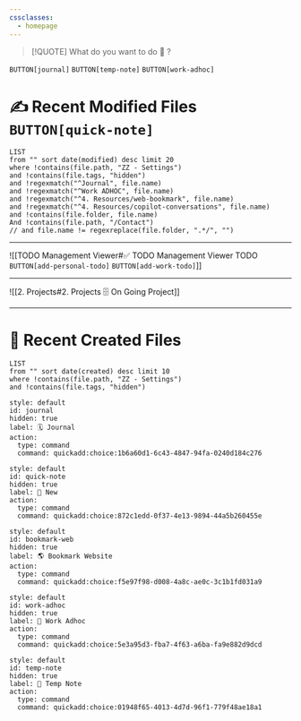 ```yaml
---
cssclasses:
  - homepage
---
```


> [!QUOTE] What do you want to do 🤔 ?

`BUTTON[journal]` `BUTTON[temp-note]` `BUTTON[work-adhoc]`

# ✍️ Recent Modified Files `BUTTON[quick-note]`
```dataview
LIST
from "" sort date(modified) desc limit 20
where !contains(file.path, "ZZ - Settings")
and !contains(file.tags, "hidden")
and !regexmatch("^Journal", file.name)
and !regexmatch("^Work ADHOC", file.name)
and !regexmatch("^4. Resources/web-bookmark", file.name)
and !regexmatch("^4. Resources/copilot-conversations", file.name)
and !contains(file.folder, file.name)
And !contains(file.path, "/Contact")
// and file.name != regexreplace(file.folder, ".*/", "")
```

---

![[TODO Management Viewer#✅ TODO Management Viewer TODO `BUTTON[add-personal-todo]` `BUTTON[add-work-todo]`]]

--- 

![[2. Projects#2. Projects 🗄️ On Going Project]]

---

# 🔨 Recent Created Files
```dataview
LIST
from "" sort date(created) desc limit 10
where !contains(file.path, "ZZ - Settings")
and !contains(file.tags, "hidden")
```


```meta-bind-button
style: default
id: journal
hidden: true
label: 🗓️ Journal
action:
  type: command
  command: quickadd:choice:1b6a60d1-6c43-4847-94fa-0240d184c276
```

```meta-bind-button
style: default
id: quick-note
hidden: true
label: 📙 New
action:
  type: command
  command: quickadd:choice:872c1edd-0f37-4e13-9894-44a5b260455e
```

```meta-bind-button
style: default
id: bookmark-web
hidden: true
label: 🌎 Bookmark Website
action:
  type: command
  command: quickadd:choice:f5e97f98-d008-4a8c-ae0c-3c1b1fd031a9
```

```meta-bind-button
style: default
id: work-adhoc
hidden: true
label: 💼 Work Adhoc
action:
  type: command
  command: quickadd:choice:5e3a95d3-fba7-4f63-a6ba-fa9e882d9dcd
```

```meta-bind-button
style: default
id: temp-note
hidden: true
label: 📝 Temp Note
action:
  type: command
  command: quickadd:choice:01948f65-4013-4d7d-96f1-779f48ae18a1
```
